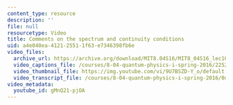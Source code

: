```yaml
---
content_type: resource
description: ''
file: null
resourcetype: Video
title: Comments on the spectrum and continuity conditions
uid: a4e040ea-4121-2551-1f63-e7346398fb6e
video_files:
  archive_url: https://archive.org/download/MIT8.04S16/MIT8_04S16_lec10_s4_300k.mp4
  video_captions_file: /courses/8-04-quantum-physics-i-spring-2016/22520710ad525889a329d3011d20c18e_gMnQ21-pjOA.vtt
  video_thumbnail_file: https://img.youtube.com/vi/9U7BSZD-Y_o/default.jpg
  video_transcript_file: /courses/8-04-quantum-physics-i-spring-2016/0d338f473f29e5d465efc5ce35ff39ce_gMnQ21-pjOA.pdf
video_metadata:
  youtube_id: gMnQ21-pjOA
---
```

